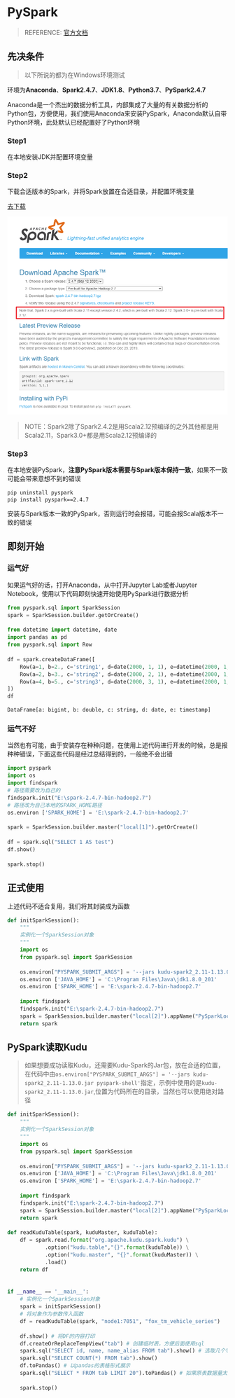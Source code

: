 # PySpark

> REFERENCE: [官方文档](http://spark.apache.org/docs/latest/api/python/getting_started/quickstart.html)

## 先决条件

> 以下所说的都为在Windows环境测试

环境为**Anaconda**、**Spark2.4.7**、**JDK1.8**、**Python3.7**、**PySpark2.4.7**

Anaconda是一个杰出的数据分析工具，内部集成了大量的有关数据分析的Python包，方便使用，我们使用Anaconda来安装PySpark，Anaconda默认自带Python环境，此处默认已经配置好了Python环境

### Step1

在本地安装JDK并配置环境变量

### Step2

下载合适版本的Spark，并将Spark放置在合适目录，并配置环境变量

[去下载](http://spark.apache.org/downloads.html)

![image-20210315222441272](PySpark.assets/image-20210315222441272.png)

> NOTE：Spark2除了Spark2.4.2是用Scala2.12预编译的之外其他都是用Scala2.11，Spark3.0+都是用Scala2.12预编译的



### Step3

在本地安装PySpark，**注意PySpark版本需要与Spark版本保持一致**，如果不一致可能会带来意想不到的错误

~~~shell
pip uninstall pyspark
pip install pyspark==2.4.7
~~~

安装与Spark版本一致的PySpark，否则运行时会报错，可能会报Scala版本不一致的错误



## 即刻开始

### 运气好

如果运气好的话，打开Anaconda，从中打开Jupyter Lab或者Jupyter Notebook，使用以下代码即刻快速开始使用PySpark进行数据分析

~~~python
from pyspark.sql import SparkSession
spark = SparkSession.builder.getOrCreate()

from datetime import datetime, date
import pandas as pd
from pyspark.sql import Row

df = spark.createDataFrame([
    Row(a=1, b=2., c='string1', d=date(2000, 1, 1), e=datetime(2000, 1, 1, 12, 0)),
    Row(a=2, b=3., c='string2', d=date(2000, 2, 1), e=datetime(2000, 1, 2, 12, 0)),
    Row(a=4, b=5., c='string3', d=date(2000, 3, 1), e=datetime(2000, 1, 3, 12, 0))
])
df
~~~

~~~
DataFrame[a: bigint, b: double, c: string, d: date, e: timestamp]
~~~

### 运气不好

当然也有可能，由于安装存在种种问题，在使用上述代码进行开发的时候，总是报种种错误，下面这些代码是经过总结得到的，一般绝不会出错

~~~python
import pyspark
import os
import findspark
# 路径需要改为自己的
findspark.init("E:\spark-2.4.7-bin-hadoop2.7")
# 路径改为自己本地的SPARK_HOME路径
os.environ ['SPARK_HOME'] = 'E:\spark-2.4.7-bin-hadoop2.7'

spark = SparkSession.builder.master("local[1]").getOrCreate()

df = spark.sql("SELECT 1 AS test")
df.show()

spark.stop()
~~~



## 正式使用

上述代码不适合复用，我们将其封装成为函数

~~~python
def initSparkSession():
    """
    实例化一个SparkSession对象
    """
    import os
    from pyspark.sql import SparkSession

    os.environ["PYSPARK_SUBMIT_ARGS"] = '--jars kudu-spark2_2.11-1.13.0.jar pyspark-shell'
    os.environ ['JAVA_HOME'] = 'C:\Program Files\Java\jdk1.8.0_201'
    os.environ ['SPARK_HOME'] = 'E:\spark-2.4.7-bin-hadoop2.7'

    import findspark
    findspark.init("E:\spark-2.4.7-bin-hadoop2.7")
    spark = SparkSession.builder.master("local[2]").appName("PySparkLocal").getOrCreate()
    return spark
~~~



## PySpark读取Kudu

> 如果想要成功读取Kudu，还需要Kudu-Spark的Jar包，放在合适的位置，在代码中由`os.environ["PYSPARK_SUBMIT_ARGS"] = '--jars kudu-spark2_2.11-1.13.0.jar pyspark-shell'`指定，示例中使用的是`kudu-spark2_2.11-1.13.0.jar`,位置为代码所在的目录，当然也可以使用绝对路径



~~~python
def initSparkSession():
    """
    实例化一个SparkSession对象
    """
    import os
    from pyspark.sql import SparkSession

    os.environ["PYSPARK_SUBMIT_ARGS"] = '--jars kudu-spark2_2.11-1.13.0.jar pyspark-shell'
    os.environ ['JAVA_HOME'] = 'C:\Program Files\Java\jdk1.8.0_201'
    os.environ ['SPARK_HOME'] = 'E:\spark-2.4.7-bin-hadoop2.7'

    import findspark
    findspark.init("E:\spark-2.4.7-bin-hadoop2.7")
    spark = SparkSession.builder.master("local[2]").appName("PySparkLocal").getOrCreate()
    return spark

def readKuduTable(spark, kuduMaster, kuduTable):
    df = spark.read.format("org.apache.kudu.spark.kudu") \
            .option("kudu.table","{}".format(kuduTable)) \
            .option("kudu.master", "{}".format(kuduMaster)) \
            .load()
    return df


if __name__ == '__main__':
    # 实例化一个SparkSession对象
    spark = initSparkSession()
    # 将对象作为参数传入函数
    df = readKuduTable(spark, "node1:7051", "fox_tm_vehicle_series")
    
    df.show() # 将DF的内容打印
    df.createOrReplaceTempView("tab") # 创建临时表，方便后面使用sql
	spark.sql("SELECT id, name, name_alias FROM tab").show() # 选取几个字段进行展示打印
    spark.sql("SELECT COUNT(*) FROM tab").show()
    df.toPandas() # 以pandas的表格形式展示
    spark.sql("SELECT * FROM tab LIMIT 20").toPandas() # 如果原表数据量太大，直接调用toPandas()的话，可能会导致Driver内存溢出，这里使用sql选取20行再以pandas的表格形式展示
    
    spark.stop()
~~~







